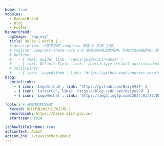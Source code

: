 ```yaml
---
home: true
modules:
  - BannerBrand
  - Blog
  - Footer
bannerBrand:
  bgImage: '/bg.svg'
  title: Hello { World } !
  # description: 一款简洁的 vuepress 博客 & 文档 主题。
  # tagline: vuepress-theme-reco 2.0 继续坚持简洁的风格，所有功能开箱即用，首页模块化组装，使用 tailwindcss 书写样式，将 Vite 作为默认编译器。你只需要负责内容创作，其他请交给我。
  # buttons:
  #   - { text: Guide, link: '/docs/guide/introduce' }
  #   - { text: Default Style, link: '/docs/style-default-api/introduce', type: 'plain' }
  # socialLinks:
  #   - { icon: 'LogoGithub', link: 'https://github.com/vuepress-reco/vuepress-theme-reco' }
blog:
  socialLinks:
    - { icon: 'LogoGithub', link: 'https://github.com/Baiye959' }
    - { icon: 'LetterCc', link: 'https://blog.csdn.net/Baiye959' }
    - { icon: 'LogoWechat', link: 'https://img2.imgtp.com/2024/01/22/DSIbWNaR.jpg' }
    
footer: # 底部模块的配置
  record: 闽ICP备2023017022号-2
  recordLink: https://beian.miit.gov.cn/
  startYear: 2024

isShowTitleInHome: true
actionText: About
actionLink: /views/other/about
---
```

